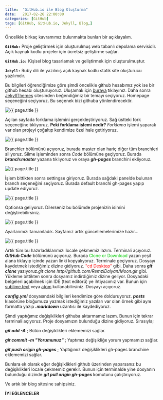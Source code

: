 ```yaml
---
title:  "GitHub.io ile Blog Oluşturma"
date:   2017-02-26 22:00:00
categories: [GitHub]
tags: [GitHub, GitHub.io, Jekyll, Blog,]
---
```


Öncelikle birkaç kavramımız bulunmakta bunları bir açıklayalım.

**`GitHub:`** Proje geliştirmek için oluşturulmuş web tabanlı depolama servisidir. Açık kaynak kodlu projeler için ücretsiz geliştirme sağlar.

**`GitHub.io:`** Kişisel blog tasarlamak ve geliştirmek için oluşturulmuştur.

**`Jekyll:`** Ruby dili ile yazılmış açık kaynak kodlu statik site oluşturucu yazılımdır.

Bu bilgileri öğrendiğimize göre şimdi öncelikle github hesabımız yok ise bir github hesabı oluşturuyoruz. Uluşamak için [buraya][buraya] tıklayınız. Daha sonra [JekyllThemes][jekyll] sitesinden beğendiğimiz bir temayı seçiyoruz. Homepage seçeneğini seçiyoruz. Bu seçenek bizi githuba yönlendirecektir.

<img src="{{ site.url }}/img/blogolusturma/themes.jpg" alt="{{ page.title }}">

Açılan sayfada forklama işlemini gerçekleştiriyoruz. Sağ üstteki fork seçeneğine tıklıyoruz. **Peki forklama işlemi nedir?** _Forklama_ işlemi yaparak var olan projeyi çoğaltıp kendimize özel hale getiriyoruz.

<img src="{{ site.url }}/img/blogolusturma/fork.jpg" alt="{{ page.title }}">

Branchler bölümünü açıyoruz, burada master olan hariç diğer tüm branchleri siliyoruz. Silme işleminden sonra _Code_ bölümüne geçiyoruz. Burada **_branch:master_** yazana tıklıyoruz ve oraya **_gh-pages_** branchini ekliyoruz.

<img src="{{ site.url }}/img/blogolusturma/gh-pages.jpg" alt="{{ page.title }}">

İşlem bittikten sonra settingse giriyoruz. Burada sağdaki panelde bulunan branch seçeneğini seçiyoruz. Burada default branchi gh-pages yapıp update ediyoruz.

<img src="{{ site.url }}/img/blogolusturma/DEFAULT.jpg" alt="{{ page.title }}">

<i class="icon-cog"></i> Optionsa geliyoruz. Dilerseniz bu bölümde projenizin isimini değiştirebilirsiniz.

<img src="{{ site.url }}/img/blogolusturma/name.jpg" alt="{{ page.title }}">

Ayarlarımızı tamamladık. Sayfamız artık güncellemelerimize hazır...

<img src="{{ site.url }}/img/blogolusturma/http.jpg" alt="{{ page.title }}">

Artık tüm bu hazırladıklarımızı locale çekmemiz lazım. Terminali açıyoruz. **_GitHub Code_** bölümünü açıyoruz. Burada <font color="#00cc00">Clone or Download</font> yazan yeşil alana tıklayıp içinde yazan linki kopyalıyoruz. Terminale geçiyoruz. Dosyayı kaydetmek istediğimiz dizine gidiyoruz. <font color="red">"cd Desktop"</font> gibi. Daha sonra **_git clone <link>_** yazıyoruz._git clone http//github.com/RemziDalyan/Moon.git_ gibi. Yükleme bittikten sonra dosyamız indirdiğimiz dizine geliyor. Dosyadaki belgeleri açabilmek için IDE (text editörü) ye ihtiyacımız var. Bunun için [sublime.text][1] veya [atom][2] kullanabilirsiniz. Dosyayı açıyoruz.

***config.yml*** dosyasındaki bilgileri kendimize göre dolduruyoruz. ***posts*** klasörüne bloğumuza yazmak istediğimiz yazıları var olan örnek gibi aynı formatta yazıp ***.markdown*** uzantısı ile kaydediyoruz.

Şimdi yaptığımız değişiklikleri githuba aktarmamız lazım. Bunun için tekrar terminali açıyoruz. Proje dosyamızın bulunduğu dizine gidiyoruz. Sırasıyla;

***git add -A***                  ; Bütün değişiklikleri eklememizi sağlar.

***git commit -m "Yorumunuz"***   ; Yaptımız değişikliğe yorum yapmamızı sağlar.

***git push origin gh-pages***   ; Yaptığımız değişiklikleri gh-pages branchine eklememizi sağlar.

Bunlara ek olarak eğer değişiklikleri github üzerinden yaparsanız bu değişiklikleri locale çekmemiz gerekir. Bunun için terminalde yine dosyanın bulunduğu dizinde ***git pull origin gh-pages*** komutunu çalıştırıyoruz.

Ve artık bir blog sitesine sahipsiniz.

**İYİ EĞLENCELER**




[buraya]:      https://github.com
[jekyll]:      http://jekyllthemes.org/
[1]:           https://www.sublimetext.com/3
[2]:           https://atom.io/
